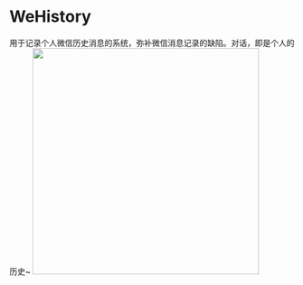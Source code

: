 # WeHistory
用于记录个人微信历史消息的系统，弥补微信消息记录的缺陷。对话，即是个人的历史~
<img src="https://github.com/LikeUSummer/WeHistory/blob/master/登录页面.jpg" width="400"/>

